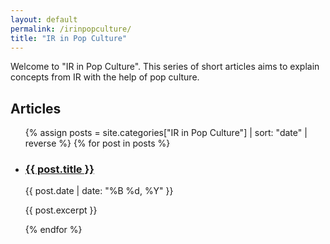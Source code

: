 ```yaml
---
layout: default
permalink: /irinpopculture/
title: "IR in Pop Culture"
---
```


Welcome to "IR in Pop Culture". This series of short articles aims to explain concepts from IR with the help of pop culture.

<h2>Articles</h2>

<ul class="post-list">
  {% assign posts = site.categories["IR in Pop Culture"] | sort: "date" | reverse %}
  {% for post in posts %}
    <li class="post-item">
      <h3><a href="{{ post.url | relative_url }}">{{ post.title }}</a></h3>
      <p class="post-meta">{{ post.date | date: "%B %d, %Y" }}</p>
      <p class="post-excerpt">{{ post.excerpt }}</p>
    </li>
  {% endfor %}
</ul>
